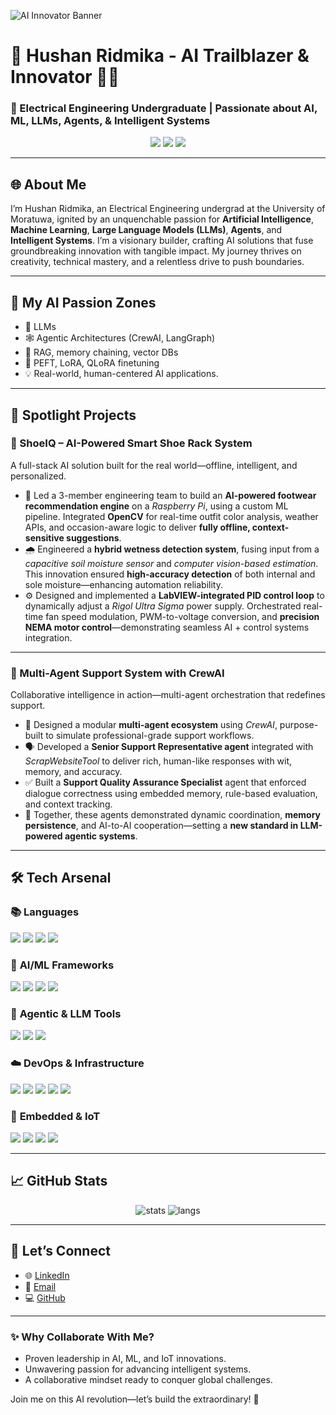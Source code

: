 <!-- Optional banner -->
![AI Innovator Banner](https://raw.githubusercontent.com/Hushan-10/Hushan-10/main/banner.png)

# 🚀 Hushan Ridmika - AI Trailblazer & Innovator 👨‍💻

### 🌟 Electrical Engineering Undergraduate | Passionate about AI, ML, LLMs, Agents, & Intelligent Systems

<p align="center">
  <a href="mailto:hushan1011@gmail.com"><img src="https://img.shields.io/badge/Email-hushan1011@gmail.com-red?style=for-the-badge&logo=gmail"></a>
  <a href="https://linkedin.com/in/hushan-ridmika-a09745330"><img src="https://img.shields.io/badge/LinkedIn-Hushan%20Ridmika-blue?style=for-the-badge&logo=linkedin"></a>
  <a href="https://github.com/Hushan-10"><img src="https://img.shields.io/github/followers/Hushan-10?label=GitHub&style=for-the-badge"></a>
</p>

---

## 🌐 About Me

I’m Hushan Ridmika, an Electrical Engineering undergrad at the University of Moratuwa, ignited by an unquenchable passion for **Artificial Intelligence**, **Machine Learning**, **Large Language Models (LLMs)**, **Agents**, and **Intelligent Systems**. I’m a visionary builder, crafting AI solutions that fuse groundbreaking innovation with tangible impact. My journey thrives on creativity, technical mastery, and a relentless drive to push boundaries.  

---

## 🎯 My AI Passion Zones

- 🤖 LLMs
- 🕸️ Agentic Architectures (CrewAI, LangGraph)  
- 📄 RAG, memory chaining, vector DBs  
- 🧪 PEFT, LoRA, QLoRA finetuning  
- 💡 Real-world, human-centered AI applications.

---

## 🚀 Spotlight Projects

### 🥾 ShoeIQ – AI-Powered Smart Shoe Rack System  
A full-stack AI solution built for the real world—offline, intelligent, and personalized.

- 👟 Led a 3-member engineering team to build an **AI-powered footwear recommendation engine** on a *Raspberry Pi*, using a custom ML pipeline. Integrated **OpenCV** for real-time outfit color analysis, weather APIs, and occasion-aware logic to deliver **fully offline, context-sensitive suggestions**.
- 🌧️ Engineered a **hybrid wetness detection system**, fusing input from a *capacitive soil moisture sensor* and *computer vision-based estimation*. This innovation ensured **high-accuracy detection** of both internal and sole moisture—enhancing automation reliability.
- ⚙️ Designed and implemented a **LabVIEW-integrated PID control loop** to dynamically adjust a *Rigol Ultra Sigma* power supply. Orchestrated real-time fan speed modulation, PWM-to-voltage conversion, and **precision NEMA motor control**—demonstrating seamless AI + control systems integration.

---

### 🤖 Multi-Agent Support System with CrewAI  
Collaborative intelligence in action—multi-agent orchestration that redefines support.

- 🧩 Designed a modular **multi-agent ecosystem** using *CrewAI*, purpose-built to simulate professional-grade support workflows.
- 🗣️ Developed a **Senior Support Representative agent** integrated with *ScrapWebsiteTool* to deliver rich, human-like responses with wit, memory, and accuracy.
- ✅ Built a **Support Quality Assurance Specialist** agent that enforced dialogue correctness using embedded memory, rule-based evaluation, and context tracking.
- 🔁 Together, these agents demonstrated dynamic coordination, **memory persistence**, and AI-to-AI cooperation—setting a **new standard in LLM-powered agentic systems**.

---

## 🛠️ Tech Arsenal

### 📚 **Languages**  
<p>
  <img src="https://img.shields.io/badge/Python-3776AB?style=for-the-badge&logo=python"/>
  <img src="https://img.shields.io/badge/C++-00599C?style=for-the-badge&logo=c%2B%2B"/>
  <img src="https://img.shields.io/badge/Java-ED8B00?style=for-the-badge&logo=java"/>
  <img src="https://img.shields.io/badge/JavaScript-F7DF1E?style=for-the-badge&logo=javascript&logoColor=black"/>
</p>

### 🧠 **AI/ML Frameworks**  
<p>
  <img src="https://img.shields.io/badge/TensorFlow-FF6F00?style=for-the-badge&logo=tensorflow"/>
  <img src="https://img.shields.io/badge/Keras-D00000?style=for-the-badge&logo=keras"/>
  <img src="https://img.shields.io/badge/HuggingFace-FFD21F?style=for-the-badge&logo=huggingface"/>
  <img src="https://img.shields.io/badge/Scikit--learn-F7931E?style=for-the-badge&logo=scikit-learn"/>
</p>

### 🔗 **Agentic & LLM Tools**  
<p>
  <img src="https://img.shields.io/badge/LangChain-000000?style=for-the-badge"/>
  <img src="https://img.shields.io/badge/CrewAI-E63946?style=for-the-badge"/>
  <img src="https://img.shields.io/badge/LangGraph-008080?style=for-the-badge"/>
</p>

### ☁️ **DevOps & Infrastructure**  
<p>
  <img src="https://img.shields.io/badge/Git-F05032?style=for-the-badge&logo=git"/>
  <img src="https://img.shields.io/badge/Google_Colab-F9AB00?style=for-the-badge&logo=googlecolab"/>
  <img src="https://img.shields.io/badge/Firebase-FFCA28?style=for-the-badge&logo=firebase"/>
  <img src="https://img.shields.io/badge/AWS-232F3E?style=for-the-badge&logo=amazonaws"/>
  <img src="https://img.shields.io/badge/OpenCV-5C3EE8?style=for-the-badge&logo=opencv"/>
</p>

### 🔌 **Embedded & IoT**  
<p>
  <img src="https://img.shields.io/badge/Raspberry_Pi-A22846?style=for-the-badge&logo=raspberrypi"/>
  <img src="https://img.shields.io/badge/Arduino-00979D?style=for-the-badge&logo=arduino"/>
  <img src="https://img.shields.io/badge/ESP32-0A4F6B?style=for-the-badge"/>
  <img src="https://img.shields.io/badge/Node--RED-8F44D4?style=for-the-badge"/>
</p>

---

## 📈 GitHub Stats

<p align="center">
  <img src="https://github-readme-stats.vercel.app/api?username=Hushan-10&show_icons=true&theme=dracula" alt="stats" />
  <img src="https://github-readme-stats.vercel.app/api/top-langs/?username=Hushan-10&layout=compact&theme=dracula" alt="langs" />
</p>

---

## 🌟 Let’s Connect

- 🌐 [LinkedIn](https://linkedin.com/in/hushan-ridmika-a09745330)  
- 📧 [Email](mailto:hushan1011@gmail.com)  
- 💻 [GitHub](https://github.com/Hushan-10)  

---

### ✨ Why Collaborate With Me?
- Proven leadership in AI, ML, and IoT innovations.  
- Unwavering passion for advancing intelligent systems.  
- A collaborative mindset ready to conquer global challenges.  

Join me on this AI revolution—let’s build the extraordinary! 🚀  

